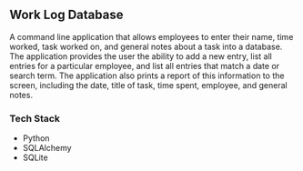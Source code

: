 ## Work Log Database
A command line application that allows employees to enter their name, time worked, task worked on, and general notes about a task into a database. The application provides the user the ability to add a new entry, list all entries for a particular employee, and list all entries that match a date or search term. The application also prints a report of this information to the screen, including the date, title of task, time spent, employee, and general notes.

### Tech Stack

- Python
- SQLAlchemy
- SQLite
